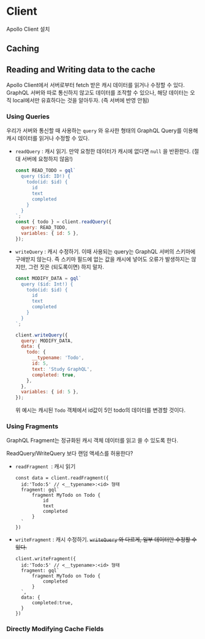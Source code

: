 # Client

Apollo Client 설치

## Caching

## Reading and Writing data to the cache

Apollo Client에서 서버로부터 fetch 받은 캐시 데이터를 읽거나 수정할 수 있다. GraphQL 서버와 따로 통신하지 않고도 데이터를 조작할 수 있으나, 해당 데이터는 오직 local에서만 유효하다는 것을 알아두자. (즉 서버에 반영 안됨)

### Using Queries

우리가 서버와 통신할 때 사용하는 `query` 와 유사한 형태의 GraphQL Query를 이용해 캐시 데이터를 읽거나 수정할 수 있다.

- `readQuery` : 캐시 읽기. 만약 요청한 데이터가 캐시에 없다면 `null` 을 반환한다. (절대 서버에 요청하지 않음!)

  ```js
  const READ_TODO = gql`
    query ($id: ID!) {
      todo(id: $id) {
        id
        text
        completed
      }
    }
  `;
  const { todo } = client.readQuery({
    query: READ_TODO,
    variables: { id: 5 },
  });
  ```

- `writeQuery` : 캐시 수정하기. 이때 사용되는 query는 GraphQL 서버의 스키마에 구애받지 않는다. 즉 스키마 필드에 없는 값을 캐시에 넣어도 오류가 발생하지는 않지만, 그런 짓은 (되도록이면) 하지 말자.

  ```js
  const MODIFY_DATA = gql`
    query ($id: Int!) {
      todo(id: $id) {
        id
        text
        completed
      }
    }
  `;

  client.writeQuery({
    query: MODIFY_DATA,
    data: {
      todo: {
        __typename: 'Todo',
        id: 5,
        text: 'Study GraphQL',
        completed: true,
      },
    },
    variables: { id: 5 },
  });
  ```

  위 예시는 캐시된 `Todo` 객체에서 id값이 5인 todo의 데이터를 변경할 것이다.

### Using Fragments

GraphQL Fragment는 정규화된 캐시 객체 데이터를 읽고 쓸 수 있도록 한다.

ReadQuery/WriteQuery 보다 랜덤 액세스를 허용한다?

- `readFragment `: 캐시 읽기

  ```
  const data = client.readFragment({
  	id:'Todo:5' // <__typename>:<id> 형태
  	fragment: gql`
  		fragment MyTodo on Todo {
  			id
  			text
  			completed
  		}
  	`
  })
  ```

- `writeFragment` : 캐시 수정하기. ~~`writeQuery` 와 다르게, 일부 데이터만 수정할 수 있다.~~

  ```
  client.writeFragment({
  	id:'Todo:5' // <__typename>:<id> 형태
  	fragment: gql`
  		fragment MyTodo on Todo {
  			completed
  		}
  	`,
  	data: {
  		completed:true,
  	}
  })
  ```

### Directly Modifying Cache Fields
